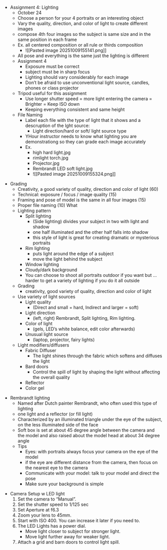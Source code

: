 - Assignment 4: Lighting
    - October 24
    - Choose a person for your 4 portraits or an interesting object
    - Vary the quality, direction, and color of light to create different images
    - compose 4th four images so the subject is same size and in the same position in each frame
    - Ex. all centered composition or all rule or thirds composition
	    - ![[Pasted image 20251009155141.png]]
    - All pose and everything is the same just the lighting is different
    - Assignment 4
        - Exposure must be correct
        - subject must be in sharp focus
        - Lighting should vary considerably for each image
        - Don’t be afraid to use unconventional light source, candles, phones or class projector
    - Tripod useful for this assignment
        - Use longer shutter speed = more light entering the camera = Brighter = Keep ISO down
        - Keeping everything consistent and same height
    - File Naming
        - Label each file with the type of light that it shows and a descruption of the lght source: 
	        - Light direction/hard or soft/ light source type
	    - YHour instructor needs to know what lighting you are demonstrationg so they can grade each image accurately
	    - Ex.
		    - high hard light.jpg  
		    - rimlight torch.jpg  
		    - Projector.jpg  
		    - Rembrandt LED soft light.jpg
		    - ![[Pasted image 20251009155324.png]]
* Grading
	* Creativity, a good variety of quality, direction and color of light (60)
	* Technical: exposure / focus / image quality (15) 
	* Framing and pose of model is the same in all four images (15)
	* Proper file naming (10)
What
    - Lighting pattern
        - Split lighting
            - (Side lighting) divides your subject in two with light and shadow
            - one half illuminated and the other half falls into shadow
            - this style of light is great for creating dramatic or mysterious portraits
        - Rim lighting
            - puts light around the edge of a subject
            - move the light behind the subject
        - Window lighting
        - Cloudy/dark background
        - You can choose to shoot all portraits outdoor if you want but … harder to get a variety of lighting if you do it all outside
    - Grading
        - creativity, good variety of quality, direction and color of light
    - Use variety of light sources
        - Light quality 
	        - (Direct and small = hard, Indirect and larger = soft)
        - Light direction
	        - (left, right) Rembrandt, Split lighting, Rim lighting.
        - Color of light
	        - (gels, LED’s white balance, edit color afterwards)
        - Unusual light source
	        - (laptop, projector, fairy lights)
	- Light modifiers/diffusers
		- Fabric Diffuser
			- The light shines through the fabric which softens and diffuses the light
		- Bard doors
			- Control the spill of light by shaping the light without affecting the overall quality
		- Reflector
		- Color gel
- Rembrandt lighting
    - Named after Dutch painter Rembrandt, who often used this type of lighting
    - one light and a reflector (or fill light)
    - Characterized by an illuminated triangle under the eye of the subject, on the less illuminated side of the face
    - Soft box is set at about 45 degree angle between the camera and the model and also raised about the model head at about 34 degree angle
    - Tips
        - Eyes: with portraits always focus your camera on the eye of the model
        - if the eye are different distance from the camera, then focus on the nearest eye to the camera
        - Communicate with your model: talk to your model and direct the pose
        - Make sure your background is simple
* Camera Setup w LED light
	1. Set the camera to “Manual”. 
	2. Set the shutter speed to 1/125 sec 
	3. Set Aperture at f6.3 
	4. Zoom your lens to 45mm.  
	5. Start with ISO 400. You can increase it later if you need to.
	6. The LED Lights has a power dial.  
		* Move light closer to subject for stronger light.  
		* Move light further away for weaker light.
	7. Attach a grid and barn doors to control light spill.

